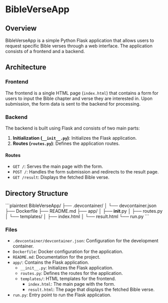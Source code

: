 # BibleVerseApp

## Overview

BibleVerseApp is a simple Python Flask application that allows users to request specific Bible verses through a web interface. The application consists of a frontend and a backend.

## Architecture

### Frontend

The frontend is a single HTML page (`index.html`) that contains a form for users to input the Bible chapter and verse they are interested in. Upon submission, the form data is sent to the backend for processing.

### Backend

The backend is built using Flask and consists of two main parts:

1. **Initialization (`__init__.py`)**: Initializes the Flask application.
2. **Routes (`routes.py`)**: Defines the application routes.

#### Routes

- `GET /`: Serves the main page with the form.
- `POST /`: Handles the form submission and redirects to the result page.
- `GET /result`: Displays the fetched Bible verse.

## Directory Structure

\`\`\`plaintext
BibleVerseApp/
├── .devcontainer/
│   └── devcontainer.json
├── Dockerfile
├── README.md
├── app/
│   ├── __init__.py
│   ├── routes.py
│   └── templates/
│       ├── index.html
│       └── result.html
└── run.py
\`\`\`

### Files

- `.devcontainer/devcontainer.json`: Configuration for the development container.
- `Dockerfile`: Docker configuration for the application.
- `README.md`: Documentation for the project.
- `app/`: Contains the Flask application.
  - `__init__.py`: Initializes the Flask application.
  - `routes.py`: Defines the routes for the application.
  - `templates/`: HTML templates for the frontend.
    - `index.html`: The main page with the form.
    - `result.html`: The page that displays the fetched Bible verse.
- `run.py`: Entry point to run the Flask application.
